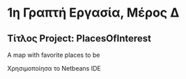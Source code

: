 # 1η Γραπτή Εργασία, Μέρος Δ

## Τίτλος Project: PlacesOfInterest
A map with favorite places to be

Χρησιμοποίησα το Netbeans IDE
